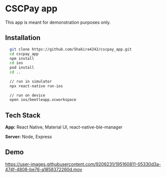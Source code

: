 # CSCPay app
This app is meant for demonstration purposes only.





## Installation


```bash
  git clone https://github.com/Shakira4242/cscpay_app.git
  cd cscpay_app
  npm install
  cd ios
  pod install
  cd ..
  
  // run in simulator
  npx react-native run-ios
  
  // run on device
  open ios/beetleapp.xcworkspace 
```
    
## Tech Stack

**App:** React Native, Material UI, react-native-ble-manager

**Server:** Node, Express

## Demo

https://user-images.githubusercontent.com/9206231/195160811-05330d3a-474f-4808-be76-a1858372260d.mov

